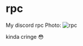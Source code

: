 # rpc
My discord rpc 
Photo:
<img src="https://cdn.imgs.bar/imgs/3cdedb00-fc25-41b8-a31f-b186ec5fd631/b8ff755.jpg" alt="rpc">

kinda cringe 😳
